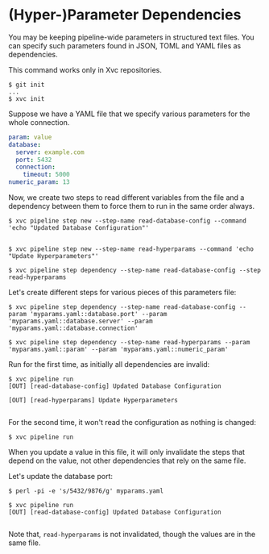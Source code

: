 # (Hyper-)Parameter Dependencies

You may be keeping pipeline-wide parameters in structured text files. You can specify such parameters found in JSON,
TOML and YAML files as dependencies.


This command works only in Xvc repositories.

```console
$ git init
...
$ xvc init
```

Suppose we have a YAML file that we specify various parameters for the whole connection.

```yaml
param: value
database:
  server: example.com
  port: 5432
  connection:
    timeout: 5000
numeric_param: 13
```

Now, we create two steps to read different variables from the file and a dependency between them to force them to run in
the same order always.

```
$ xvc pipeline step new --step-name read-database-config --command 'echo "Updated Database Configuration"'


$ xvc pipeline step new --step-name read-hyperparams --command 'echo "Update Hyperparameters"'

$ xvc pipeline step dependency --step-name read-database-config --step read-hyperparams
```

Let's create different steps for various pieces of this parameters file:

```console
$ xvc pipeline step dependency --step-name read-database-config --param 'myparams.yaml::database.port' --param 'myparams.yaml::database.server' --param 'myparams.yaml::database.connection'

$ xvc pipeline step dependency --step-name read-hyperparams --param 'myparams.yaml::param' --param 'myparams.yaml::numeric_param'

```

Run for the first time, as initially all dependencies are invalid:

```console
$ xvc pipeline run
[OUT] [read-database-config] Updated Database Configuration

[OUT] [read-hyperparams] Update Hyperparameters


```

For the second time, it won't read the configuration as nothing is changed:

```console
$ xvc pipeline run

```

When you update a value in this file, it will only invalidate the steps that depend on the value, not other dependencies
that rely on the same file.

Let's update the database port:

```console
$ perl -pi -e 's/5432/9876/g' myparams.yaml

$ xvc pipeline run
[OUT] [read-database-config] Updated Database Configuration


```

Note that, `read-hyperparams` is not invalidated, though the values are in the same file.
